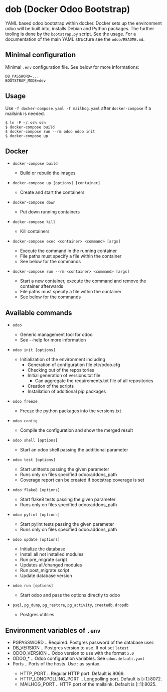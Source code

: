 dob (Docker Odoo Bootstrap)
===========================

YAML based odoo bootstrap within docker. Docker sets up the environment odoo will be built into, installs Debian and Python packages. The further tooling is done by the `bootstrap.py` script. See the usage. For a documentation of the main YAML structure see the `odoo/README.md`.

Minimal configuration
---------------------
Minimal `.env` configuration file. See below for more informations:

```
DB_PASSWORD=...
BOOTSTRAP_MODE=dev
```

Usage
-----

Use `-f docker-compose.yaml -f mailhog.yaml` after `docker-compose` if a mailsink is needed.

```
$ ln -P ~/.ssh ssh
$ docker-compose build
$ docker-compose run --rm odoo odoo init
$ docker-compose up

```

Docker
------

* `docker-compose build`
  - Build or rebuild the images

* `docker-compose up [options] [container]`
  - Create and start the containers

* `docker-compose down`
  - Put down running containers

* `docker-compose kill`
  - Kill containers

* `docker-compose exec <container> <command> [args]`
  - Execute the command in the running container
  - File paths must specify a file within the container
  - See below for the commands

* `docker-compose run --rm <container> <command> [args]`
  - Start a new container, execute the command and remove the container afterwards
  - File paths must specify a file within the container
  - See below for the commands

Available commands
------------------

* `odoo`
  - Generic management tool for odoo
  - See --help for more information

* `odoo init [options]`
  - Initialization of the environment including
    * Generation of configuration file etc/odoo.cfg
    * Checking out of the repositories
    * Initial generation of versions.txt file
      + Can aggregate the requirements.txt file of all repositories
    * Creation of the scripts
    * Installation of additional pip packages

* `odoo freeze`
  - Freeze the python packages into the versions.txt

* `odoo config`
  - Compile the configuration and show the merged result

* `odoo shell [options]`
  - Start an odoo shell passing the additional parameter

* `odoo test [options]`
  - Start unittests passing the given parameter
  - Runs only on files specified odoo:addons_path
  - Coverage report can be created if bootstrap:coverage is set

* `odoo flake8 [options]`
  - Start flake8 tests passing the given parameter
  - Runs only on files specified odoo:addons_path

* `odoo pylint [options]`
  - Start pylint tests passing the given parameter
  - Runs only on files specified odoo:addons_path

* `odoo update [options]`
  - Initialize the database
  - Install all not installed modules
  - Run pre_migrate script
  - Updates all/changed modules
  - Run post_migrate script
  - Update database version

* `odoo run [options]`
  - Start odoo and pass the options directly to odoo

* `psql`, `pg_dump`, `pg_restore`, `pg_activity`, `createdb`, `dropdb`
  - Postgres utitilies

Environment variables of `.env`
-------------------------------
  * PGPASSWORD .. Required. Postgres password of the database user.
  * DB_VERSION .. Postgres version to use. If not set `latest`
  * ODOO_VERSION .. Odoo version to use with the format `x.0`
  * ODOO_* .. Odoo configuration variables. See `odoo.default.yaml`
  * Ports .. Ports of the hosts. Use <ip>:<port> as syntax.
    - HTTP_PORT .. Regular HTTP port. Default is 8069.
    - HTTP_LONGPOLLING_PORT .. Longpolling port. Default is [::1]:8072.
    - MAILHOG_PORT .. HTTP port of the mailsink. Default is [::1]:8025.
